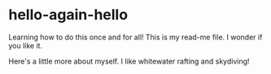# hello-again-hello
Learning how to do this once and for all!
This is my read-me file. I wonder if you like it.

Here's a little more about myself. I like whitewater rafting and skydiving!
